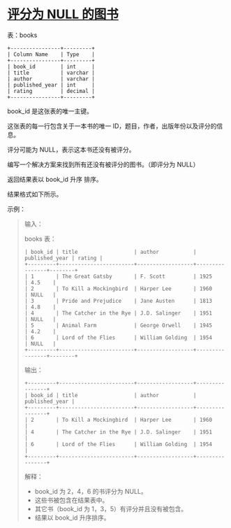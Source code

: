 #  [评分为 NULL 的图书](https://leetcode.cn/problems/books-with-null-ratings)

表：books
```
+----------------+---------+
| Column Name    | Type    |
+----------------+---------+
| book_id        | int     |
| title          | varchar |
| author         | varchar |
| published_year | int     |
| rating         | decimal |
+----------------+---------+
```
book_id 是这张表的唯一主键。

这张表的每一行包含关于一本书的唯一 ID，题目，作者，出版年份以及评分的信息。

评分可能为 NULL，表示这本书还没有被评分。

编写一个解决方案来找到所有还没有被评分的图书。（即评分为 NULL）

返回结果表以 book_id 升序 排序。

结果格式如下所示。

 

示例：

> 输入：
> 
> books 表：
> 
> ```+---------+------------------------+------------------+----------------+--------+
> | book_id | title                  | author           | published_year | rating |
> +---------+------------------------+------------------+----------------+--------+
> | 1       | The Great Gatsby       | F. Scott         | 1925           | 4.5    |
> | 2       | To Kill a Mockingbird  | Harper Lee       | 1960           | NULL   |
> | 3       | Pride and Prejudice    | Jane Austen      | 1813           | 4.8    |
> | 4       | The Catcher in the Rye | J.D. Salinger    | 1951           | NULL   |
> | 5       | Animal Farm            | George Orwell    | 1945           | 4.2    |
> | 6       | Lord of the Flies      | William Golding  | 1954           | NULL   |
> +---------+------------------------+------------------+----------------+--------+
> ```
> 输出：
> 
> ```
> +---------+------------------------+------------------+----------------+
> | book_id | title                  | author           | published_year |
> +---------+------------------------+------------------+----------------+
> | 2       | To Kill a Mockingbird  | Harper Lee       | 1960           |
> | 4       | The Catcher in the Rye | J.D. Salinger    | 1951           |
> | 6       | Lord of the Flies      | William Golding  | 1954           |
> +---------+------------------------+------------------+----------------+
> ```
> 解释：
> 
> - book_id 为 2，4，6 的书评分为 NULL。
> - 这些书被包含在结果表中。
> - 其它书（book_id 为 1，3，5）有评分并且没有被包含。
> - 结果以 book_id 升序排序。